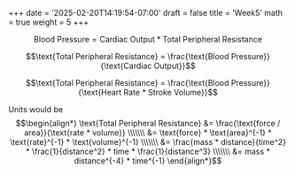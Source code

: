 +++
date = '2025-02-20T14:19:54-07:00'
draft = false
title = 'Week5'
math = true
weight = 5
+++

$$\text{Blood Pressure} = \text{Cardiac Output} * \text{Total Peripheral Resistance}$$

$$\text{Total Peripheral Resistance} = \frac{\text{Blood Pressure}}{\text{Cardiac Output}}$$

$$\text{Total Peripheral Resistance} = \frac{\text{Blood Pressure}}{\text{Heart Rate * Stroke Volume}}$$

Units would be
$$\begin{align*}
\text{Total Peripheral Resistance} &= \frac{\text{force / area}}{\text{rate * volume}} \\\\\\\
&= \text{force} * \text{area}^{-1} * \text{rate}^{-1} * \text{volume}^{-1} \\\\\\\
&= \frac{mass * distance}{time^2} * \frac{1}{distance^2} * time * \frac{1}{distance^3} \\\\\\\
&= mass * distance^{-4} * time^{-1}
\end{align*}$$
